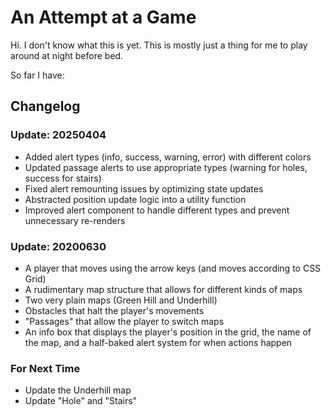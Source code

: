 # An Attempt at a Game
Hi. I don't know what this is yet. This is mostly just a thing for me to play around at night before bed.

So far I have:

## Changelog

### Update: 20250404
* Added alert types (info, success, warning, error) with different colors
* Updated passage alerts to use appropriate types (warning for holes, success for stairs)
* Fixed alert remounting issues by optimizing state updates
* Abstracted position update logic into a utility function
* Improved alert component to handle different types and prevent unnecessary re-renders

### Update: 20200630
* A player that moves using the arrow keys (and moves according to CSS Grid)
* A rudimentary map structure that allows for different kinds of maps
* Two very plain maps (Green Hill and Underhill)
* Obstacles that halt the player's movements
* "Passages" that allow the player to switch maps
* An info box that displays the player's position in the grid, the name of the map, and a half-baked alert system for when actions happen

### For Next Time
* Update the Underhill map
* Update "Hole" and "Stairs"
